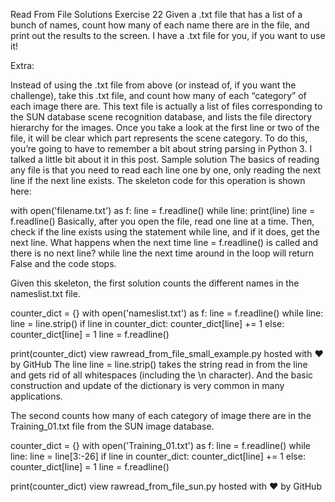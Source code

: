 Read From File Solutions
Exercise 22
Given a .txt file that has a list of a bunch of names, count how many of each name there are in the file, and print out the results to the screen. I have a .txt file for you, if you want to use it!

Extra:

Instead of using the .txt file from above (or instead of, if you want the challenge), take this .txt file, and count how many of each “category” of each image there are. This text file is actually a list of files corresponding to the SUN database scene recognition database, and lists the file directory hierarchy for the images. Once you take a look at the first line or two of the file, it will be clear which part represents the scene category. To do this, you’re going to have to remember a bit about string parsing in Python 3. I talked a little bit about it in this post.
Sample solution
The basics of reading any file is that you need to read each line one by one, only reading the next line if the next line exists. The skeleton code for this operation is shown here:

  with open('filename.txt') as f:
  	line = f.readline()
  	while line:
  		print(line)
  		line = f.readline()
Basically, after you open the file, read one line at a time. Then, check if the line exists using the statement while line, and if it does, get the next line. What happens when the next time line = f.readline() is called and there is no next line? while line the next time around in the loop will return False and the code stops.

Given this skeleton, the first solution counts the different names in the nameslist.txt file.

counter_dict = {}
with open('nameslist.txt') as f:
	line = f.readline()
	while line:
		line = line.strip()
		if line in counter_dict:
			counter_dict[line] += 1
		else:
			counter_dict[line] = 1
		line = f.readline()

print(counter_dict)
view rawread_from_file_small_example.py hosted with ❤ by GitHub
The line line = line.strip() takes the string read in from the line and gets rid of all whitespaces (including the \n character). And the basic construction and update of the dictionary is very common in many applications.

The second counts how many of each category of image there are in the Training_01.txt file from the SUN image database.

counter_dict = {}
with open('Training_01.txt') as f:
	line = f.readline()
	while line:
		line = line[3:-26]
		if line in counter_dict:
			counter_dict[line] += 1
		else:
			counter_dict[line] = 1
		line = f.readline()

print(counter_dict)
view rawread_from_file_sun.py hosted with ❤ by GitHub